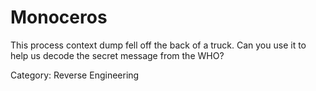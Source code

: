 # Monoceros

This process context dump fell off the back of a truck. Can you use it to help us decode the secret message from the WHO?

Category: Reverse Engineering